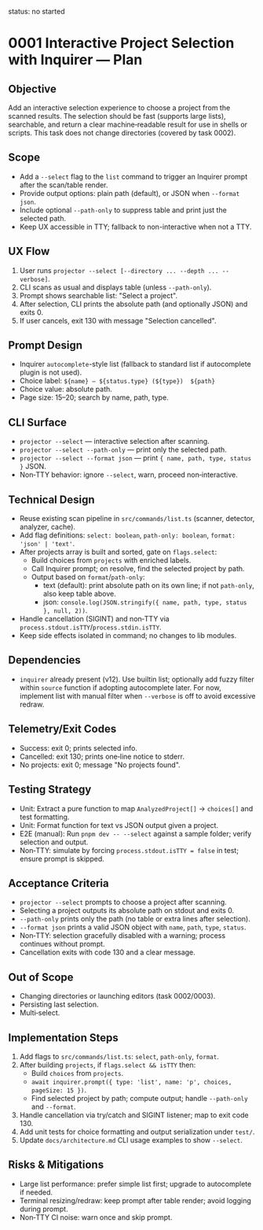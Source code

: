 status: no started

# 0001 Interactive Project Selection with Inquirer — Plan

## Objective
Add an interactive selection experience to choose a project from the scanned results. The selection should be fast (supports large lists), searchable, and return a clear machine‑readable result for use in shells or scripts. This task does not change directories (covered by task 0002).

## Scope
- Add a `--select` flag to the `list` command to trigger an Inquirer prompt after the scan/table render.
- Provide output options: plain path (default), or JSON when `--format json`.
- Include optional `--path-only` to suppress table and print just the selected path.
- Keep UX accessible in TTY; fallback to non-interactive when not a TTY.

## UX Flow
1. User runs `projector --select [--directory ... --depth ... --verbose]`.
2. CLI scans as usual and displays table (unless `--path-only`).
3. Prompt shows searchable list: "Select a project".
4. After selection, CLI prints the absolute path (and optionally JSON) and exits 0.
5. If user cancels, exit 130 with message "Selection cancelled".

## Prompt Design
- Inquirer `autocomplete`-style list (fallback to standard list if autocomplete plugin is not used).
- Choice label: `${name} — ${status.type} (${type})  ${path}`
- Choice value: absolute path.
- Page size: 15–20; search by name, path, type.

## CLI Surface
- `projector --select` — interactive selection after scanning.
- `projector --select --path-only` — print only the selected path.
- `projector --select --format json` — print `{ name, path, type, status }` JSON.
- Non‑TTY behavior: ignore `--select`, warn, proceed non‑interactive.

## Technical Design
- Reuse existing scan pipeline in `src/commands/list.ts` (scanner, detector, analyzer, cache).
- Add flag definitions: `select: boolean`, `path-only: boolean`, `format: 'json' | 'text'`.
- After projects array is built and sorted, gate on `flags.select`:
  - Build choices from `projects` with enriched labels.
  - Call Inquirer prompt; on resolve, find the selected project by path.
  - Output based on `format`/`path-only`:
    - text (default): print absolute path on its own line; if not `path-only`, also keep table above.
    - json: `console.log(JSON.stringify({ name, path, type, status }, null, 2))`.
- Handle cancellation (SIGINT) and non‑TTY via `process.stdout.isTTY`/`process.stdin.isTTY`.
- Keep side effects isolated in command; no changes to lib modules.

## Dependencies
- `inquirer` already present (v12). Use builtin list; optionally add fuzzy filter within `source` function if adopting autocomplete later. For now, implement list with manual filter when `--verbose` is off to avoid excessive redraw.

## Telemetry/Exit Codes
- Success: exit 0; prints selected info.
- Cancelled: exit 130; prints one‑line notice to stderr.
- No projects: exit 0; message "No projects found".

## Testing Strategy
- Unit: Extract a pure function to map `AnalyzedProject[]` → `choices[]` and test formatting.
- Unit: Format function for text vs JSON output given a project.
- E2E (manual): Run `pnpm dev -- --select` against a sample folder; verify selection and output.
- Non‑TTY: simulate by forcing `process.stdout.isTTY = false` in test; ensure prompt is skipped.

## Acceptance Criteria
- `projector --select` prompts to choose a project after scanning.
- Selecting a project outputs its absolute path on stdout and exits 0.
- `--path-only` prints only the path (no table or extra lines after selection).
- `--format json` prints a valid JSON object with `name`, `path`, `type`, `status`.
- Non‑TTY: selection gracefully disabled with a warning; process continues without prompt.
- Cancellation exits with code 130 and a clear message.

## Out of Scope
- Changing directories or launching editors (task 0002/0003).
- Persisting last selection.
- Multi‑select.

## Implementation Steps
1. Add flags to `src/commands/list.ts`: `select`, `path-only`, `format`.
2. After building `projects`, if `flags.select && isTTY` then:
   - Build `choices` from `projects`.
   - `await inquirer.prompt({ type: 'list', name: 'p', choices, pageSize: 15 })`.
   - Find selected project by path; compute output; handle `--path-only` and `--format`.
3. Handle cancellation via try/catch and SIGINT listener; map to exit code 130.
4. Add unit tests for choice formatting and output serialization under `test/`.
5. Update `docs/architecture.md` CLI usage examples to show `--select`.

## Risks & Mitigations
- Large list performance: prefer simple list first; upgrade to autocomplete if needed.
- Terminal resizing/redraw: keep prompt after table render; avoid logging during prompt.
- Non‑TTY CI noise: warn once and skip prompt.
